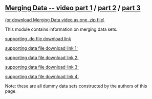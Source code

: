 ## [Merging Data -- video part 1](https://pjakiela.github.io/stata/mergingP1.mp4) / [part 2](https://pjakiela.github.io/stata/mergingP2.mp4)  / [part 3](https://pjakiela.github.io/stata/mergingP3.mp4)
[(or download Merging Data video as one .zip file)](https://pjakiela.github.io/stata/mergingdata.mp4.zip)
<!-- ## [Merging Data -- video uploaded as .zip file due to size](https://pjakiela.github.io/stata/mergingdata.mp4.zip) -->

This module contains information on merging data sets.

[supporting .do file download link](https://pjakiela.github.io/stata/mergingdata.do)

[supporting data file download link 1:](https://pjakiela.github.io/stata/classdata1.dta)

[supporting data file download link 2:](https://pjakiela.github.io/stata/classdata2.dta)

[supporting data file download link 3:](https://pjakiela.github.io/stata/food-orders.dta)

[supporting data file download link 4:](https://pjakiela.github.io/stata/food-prices.dta)

Note: these are all dummy data sets constructed by the authors of this page.
